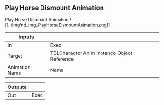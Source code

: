 ## Play Horse Dismount Animation
Play Horse Dismount Animation
![[../img/nd_img_PlayHorseDismountAnimation.png]]

|Inputs||
|--|--|
| In | Exec |
| Target | TBLCharacter Anim Instance Object Reference |
| Animation Name | Name |

|Outputs||
|--|--|
| Out | Exec |
